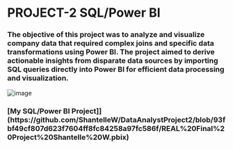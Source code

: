 <h1>PROJECT-2 SQL/Power BI</h1>

<h3>The objective of this project was to analyze and visualize company data that required complex joins and specific data transformations using Power BI. The project aimed to derive actionable insights from disparate data sources by importing SQL queries directly into Power BI for efficient data processing and visualization. 
 </h3>

![image](https://github.com/ShantelleW/DataAnalystProject2/assets/170475803/a4d5df2c-bcfa-4210-a92c-876981f4fa73)

<h3>[My SQL/Power BI Project]](https://github.com/ShantelleW/DataAnalystProject2/blob/93fbf49cf807d623f7604ff8fc84258a97fc586f/REAL%20Final%20Project%20Shantelle%20W.pbix)</h3>

